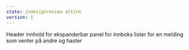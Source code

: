 ```yaml
---
state: indesignreview altinn
version: 1
---
```


Header innhold for ekspanderbar panel for innboks lister for en melding som venter på andre og haster
